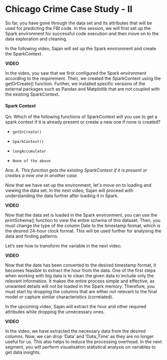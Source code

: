 # Chicago Crime Case Study - II

So far, you have gone through the data set and its attributes that will be used for predicting the FBI code. In this session, we will first set up the Spark environment for successful code execution and then move on to the data exploration and cleaning.

In the following video, Sajan will set up the Spark environment and create the SparkContext.

**VIDEO**

In the video, you saw that we first configured the Spark environment according to the requirement. Then, we created the SparkContext using the getOrCreate() function. Further, we installed specific versions of the external packages such as Pandas and Matplotlib that are not coupled with the existing SparkContext.

#### Spark Context

Qn: Which of the following functions of SparkContext will you use to get a spark context if it is already present or create a new one if none is created?

- `getOrCreate()`

- `SparkContext()`

- `longAccumulator`

- `None of the above` 

Ans: A. *This function gets the existing SparkContext if it is present or creates a new one in another case.*

Now that we have set up the environment, let's move on to loading and viewing the data set. In the next video, Sajan will proceed with understanding the data further after loading it in Spark.

**VIDEO**

Now that the data set is loaded in the Spark environment, you can use the printSchema() function to view the entire schema of this dataset. Then, you must change the type of the column Date to the timestamp format, which is the desired 24-hour clock format. This will be used further for analysing the data and finding patterns.

Let’s see how to transform the variable in the next video.

**VIDEO**

Now that the date has been converted to the desired timestamp format, it becomes feasible to extract the hour from the data. One of the first steps when working with big data is to clean the given data to include only the relevant information. It makes the entire process simple and effective, as unwanted details will not be loaded in the Spark memory. Therefore, you must start by dropping the columns that are either not relevant to the final model or capture similar characteristics (correlated). 

In the upcoming video, Sajan will extract the hour and other required attributes while dropping the unnecessary ones.

**VIDEO**

In the video, we have extracted the necessary data from the desired columns. Now, we can drop ‘Data’ and ‘Data_Time’ as they are no longer useful for us. This also helps to reduce the processing overhead. In the next segment, you will perform visualisation statistical analysis on variables to get data insights.
